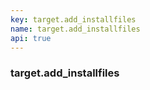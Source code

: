 ```yaml
---
key: target.add_installfiles
name: target.add_installfiles
api: true
---
```


### target.add_installfiles
